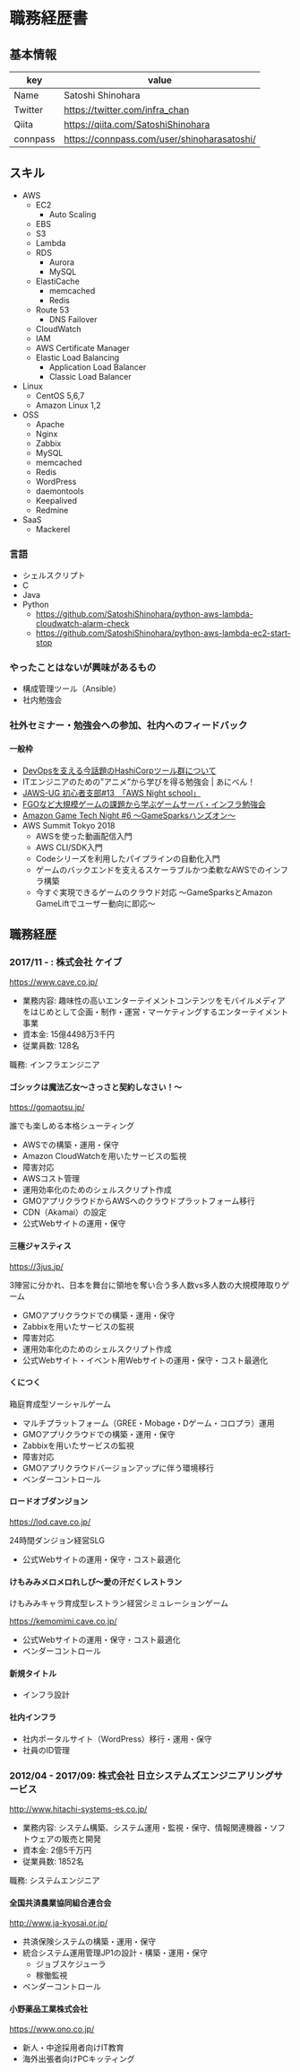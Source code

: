 # 職務経歴書

## 基本情報

| key      | value                                       |
|----------|---------------------------------------------|
| Name     | Satoshi Shinohara                           |
| Twitter  | https://twitter.com/infra_chan              |
| Qiita    | https://qiita.com/SatoshiShinohara          |
| connpass | https://connpass.com/user/shinoharasatoshi/ |

## スキル

- AWS
  - EC2
    - Auto Scaling
  - EBS
  - S3
  - Lambda
  - RDS
    - Aurora
    - MySQL
  - ElastiCache
    - memcached
    - Redis
  - Route 53
    - DNS Failover
  - CloudWatch
  - IAM
  - AWS Certificate Manager
  - Elastic Load Balancing
    - Application Load Balancer
    - Classic Load Balancer
- Linux
  - CentOS 5,6,7
  - Amazon Linux 1,2
- OSS
  - Apache
  - Nginx
  - Zabbix
  - MySQL
  - memcached
  - Redis
  - WordPress
  - daemontools
  - Keepalived
  - Redmine
- SaaS
  - Mackerel
  
### 言語

- シェルスクリプト
- C
- Java
- Python
  - https://github.com/SatoshiShinohara/python-aws-lambda-cloudwatch-alarm-check
  - https://github.com/SatoshiShinohara/python-aws-lambda-ec2-start-stop

### やったことはないが興味があるもの

- 構成管理ツール（Ansible）
- 社内勉強会

### 社外セミナー・勉強会への参加、社内へのフィードバック
#### 一般枠
- [DevOpsを支える今話題のHashiCorpツール群について](https://qiita.com/SatoshiShinohara/items/8129ae983efad6e6ac93)
- ITエンジニアのための”アニメ”から学びを得る勉強会 | あにべん！
- [JAWS-UG 初心者支部#13　「AWS Night school」](https://qiita.com/SatoshiShinohara/items/a4a511a2fa09b5a80649)
- [FGOなど大規模ゲームの課題から学ぶゲームサーバ・インフラ勉強会](https://qiita.com/SatoshiShinohara/items/d55b8ab1ceb37aa8e7b1)
- [Amazon Game Tech Night #6 ～GameSparksハンズオン～](https://qiita.com/SatoshiShinohara/items/ca6f59d41f607945b57f)
- AWS Summit Tokyo 2018
  - AWSを使った動画配信入門
  - AWS CLI/SDK入門
  - Codeシリーズを利用したパイプラインの自動化入門
  - ゲームのバックエンドを支えるスケーラブルかつ柔軟なAWSでのインフラ構築
  - 今すぐ実現できるゲームのクラウド対応 ～GameSparksとAmazon GameLiftでユーザー動向に即応～

## 職務経歴

### 2017/11 - : 株式会社 ケイブ

https://www.cave.co.jp/

- 業務内容: 趣味性の高いエンターテイメントコンテンツをモバイルメディアをはじめとして企画・制作・運営・マーケティングするエンターテイメント事業
- 資本金: 	15億4498万3千円
- 従業員数: 128名

職務: インフラエンジニア

#### ゴシックは魔法乙女～さっさと契約しなさい！～

https://gomaotsu.jp/

誰でも楽しめる本格シューティング

- AWSでの構築・運用・保守
- Amazon CloudWatchを用いたサービスの監視
- 障害対応
- AWSコスト管理
- 運用効率化のためのシェルスクリプト作成
- GMOアプリクラウドからAWSへのクラウドプラットフォーム移行
- CDN（Akamai）の設定
- 公式Webサイトの運用・保守

#### 三極ジャスティス

https://3jus.jp/

3陣営に分かれ、日本を舞台に領地を奪い合う多人数vs多人数の大規模陣取りゲーム

- GMOアプリクラウドでの構築・運用・保守
- Zabbixを用いたサービスの監視
- 障害対応
- 運用効率化のためのシェルスクリプト作成
- 公式Webサイト・イベント用Webサイトの運用・保守・コスト最適化

#### くにつく

箱庭育成型ソーシャルゲーム

- マルチプラットフォーム（GREE・Mobage・Dゲーム・コロプラ）運用
- GMOアプリクラウドでの構築・運用・保守
- Zabbixを用いたサービスの監視
- 障害対応
- GMOアプリクラウドバージョンアップに伴う環境移行
- ベンダーコントロール

#### ロードオブダンジョン

https://lod.cave.co.jp/

24時間ダンジョン経営SLG

- 公式Webサイトの運用・保守・コスト最適化
 
#### けもみみメロメロれしぴ〜愛の汗だくレストラン

けもみみキャラ育成型レストラン経営シミュレーションゲーム

https://kemomimi.cave.co.jp/

- 公式Webサイトの運用・保守・コスト最適化
- ベンダーコントロール

#### 新規タイトル

- インフラ設計

#### 社内インフラ

- 社内ポータルサイト（WordPress）移行・運用・保守
- 社員のID管理

### 2012/04 - 2017/09: 株式会社 日立システムズエンジニアリングサービス

http://www.hitachi-systems-es.co.jp/

- 業務内容: システム構築、システム運用・監視・保守、情報関連機器・ソフトウェアの販売と開発
- 資本金: 2億5千万円
- 従業員数: 1852名


職務: システムエンジニア

#### 全国共済農業協同組合連合会

http://www.ja-kyosai.or.jp/

- 共済保険システムの構築・運用・保守
- 統合システム運用管理JP1の設計・構築・運用・保守
  - ジョブスケジューラ
  - 稼働監視
- ベンダーコントロール

#### 小野薬品工業株式会社

https://www.ono.co.jp/

- 新人・中途採用者向けIT教育
- 海外出張者向けPCキッティング
